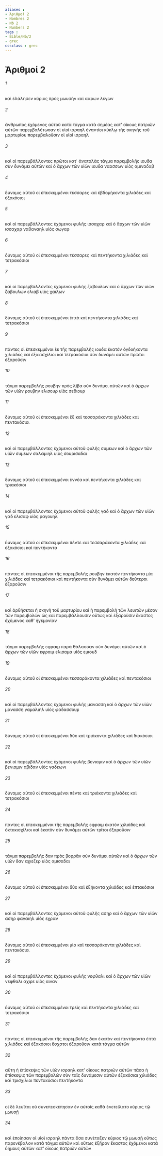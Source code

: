 ```yaml
---
aliases : 
- Ἀριθμοί 2
- Nombres 2
- Nb 2
- Numbers 2
tags : 
- Bible/Nb/2
- grec
cssclass : grec
---
```


# Ἀριθμοί 2

###### 1
καὶ ἐλάλησεν κύριος πρὸς μωυσῆν καὶ ααρων λέγων
###### 2
ἄνθρωπος ἐχόμενος αὐτοῦ κατὰ τάγμα κατὰ σημέας κατ' οἴκους πατριῶν αὐτῶν παρεμβαλέτωσαν οἱ υἱοὶ ισραηλ ἐναντίοι κύκλῳ τῆς σκηνῆς τοῦ μαρτυρίου παρεμβαλοῦσιν οἱ υἱοὶ ισραηλ
###### 3
καὶ οἱ παρεμβάλλοντες πρῶτοι κατ' ἀνατολὰς τάγμα παρεμβολῆς ιουδα σὺν δυνάμει αὐτῶν καὶ ὁ ἄρχων τῶν υἱῶν ιουδα ναασσων υἱὸς αμιναδαβ
###### 4
δύναμις αὐτοῦ οἱ ἐπεσκεμμένοι τέσσαρες καὶ ἑβδομήκοντα χιλιάδες καὶ ἑξακόσιοι
###### 5
καὶ οἱ παρεμβάλλοντες ἐχόμενοι φυλῆς ισσαχαρ καὶ ὁ ἄρχων τῶν υἱῶν ισσαχαρ ναθαναηλ υἱὸς σωγαρ
###### 6
δύναμις αὐτοῦ οἱ ἐπεσκεμμένοι τέσσαρες καὶ πεντήκοντα χιλιάδες καὶ τετρακόσιοι
###### 7
καὶ οἱ παρεμβάλλοντες ἐχόμενοι φυλῆς ζαβουλων καὶ ὁ ἄρχων τῶν υἱῶν ζαβουλων ελιαβ υἱὸς χαιλων
###### 8
δύναμις αὐτοῦ οἱ ἐπεσκεμμένοι ἑπτὰ καὶ πεντήκοντα χιλιάδες καὶ τετρακόσιοι
###### 9
πάντες οἱ ἐπεσκεμμένοι ἐκ τῆς παρεμβολῆς ιουδα ἑκατὸν ὀγδοήκοντα χιλιάδες καὶ ἑξακισχίλιοι καὶ τετρακόσιοι σὺν δυνάμει αὐτῶν πρῶτοι ἐξαροῦσιν
###### 10
τάγμα παρεμβολῆς ρουβην πρὸς λίβα σὺν δυνάμει αὐτῶν καὶ ὁ ἄρχων τῶν υἱῶν ρουβην ελισουρ υἱὸς σεδιουρ
###### 11
δύναμις αὐτοῦ οἱ ἐπεσκεμμένοι ἓξ καὶ τεσσαράκοντα χιλιάδες καὶ πεντακόσιοι
###### 12
καὶ οἱ παρεμβάλλοντες ἐχόμενοι αὐτοῦ φυλῆς συμεων καὶ ὁ ἄρχων τῶν υἱῶν συμεων σαλαμιηλ υἱὸς σουρισαδαι
###### 13
δύναμις αὐτοῦ οἱ ἐπεσκεμμένοι ἐννέα καὶ πεντήκοντα χιλιάδες καὶ τριακόσιοι
###### 14
καὶ οἱ παρεμβάλλοντες ἐχόμενοι αὐτοῦ φυλῆς γαδ καὶ ὁ ἄρχων τῶν υἱῶν γαδ ελισαφ υἱὸς ραγουηλ
###### 15
δύναμις αὐτοῦ οἱ ἐπεσκεμμένοι πέντε καὶ τεσσαράκοντα χιλιάδες καὶ ἑξακόσιοι καὶ πεντήκοντα
###### 16
πάντες οἱ ἐπεσκεμμένοι τῆς παρεμβολῆς ρουβην ἑκατὸν πεντήκοντα μία χιλιάδες καὶ τετρακόσιοι καὶ πεντήκοντα σὺν δυνάμει αὐτῶν δεύτεροι ἐξαροῦσιν
###### 17
καὶ ἀρθήσεται ἡ σκηνὴ τοῦ μαρτυρίου καὶ ἡ παρεμβολὴ τῶν λευιτῶν μέσον τῶν παρεμβολῶν ὡς καὶ παρεμβάλλουσιν οὕτως καὶ ἐξαροῦσιν ἕκαστος ἐχόμενος καθ' ἡγεμονίαν
###### 18
τάγμα παρεμβολῆς εφραιμ παρὰ θάλασσαν σὺν δυνάμει αὐτῶν καὶ ὁ ἄρχων τῶν υἱῶν εφραιμ ελισαμα υἱὸς εμιουδ
###### 19
δύναμις αὐτοῦ οἱ ἐπεσκεμμένοι τεσσαράκοντα χιλιάδες καὶ πεντακόσιοι
###### 20
καὶ οἱ παρεμβάλλοντες ἐχόμενοι φυλῆς μανασση καὶ ὁ ἄρχων τῶν υἱῶν μανασση γαμαλιηλ υἱὸς φαδασσουρ
###### 21
δύναμις αὐτοῦ οἱ ἐπεσκεμμένοι δύο καὶ τριάκοντα χιλιάδες καὶ διακόσιοι
###### 22
καὶ οἱ παρεμβάλλοντες ἐχόμενοι φυλῆς βενιαμιν καὶ ὁ ἄρχων τῶν υἱῶν βενιαμιν αβιδαν υἱὸς γαδεωνι
###### 23
δύναμις αὐτοῦ οἱ ἐπεσκεμμένοι πέντε καὶ τριάκοντα χιλιάδες καὶ τετρακόσιοι
###### 24
πάντες οἱ ἐπεσκεμμένοι τῆς παρεμβολῆς εφραιμ ἑκατὸν χιλιάδες καὶ ὀκτακισχίλιοι καὶ ἑκατὸν σὺν δυνάμει αὐτῶν τρίτοι ἐξαροῦσιν
###### 25
τάγμα παρεμβολῆς δαν πρὸς βορρᾶν σὺν δυνάμει αὐτῶν καὶ ὁ ἄρχων τῶν υἱῶν δαν αχιεζερ υἱὸς αμισαδαι
###### 26
δύναμις αὐτοῦ οἱ ἐπεσκεμμένοι δύο καὶ ἑξήκοντα χιλιάδες καὶ ἑπτακόσιοι
###### 27
καὶ οἱ παρεμβάλλοντες ἐχόμενοι αὐτοῦ φυλῆς ασηρ καὶ ὁ ἄρχων τῶν υἱῶν ασηρ φαγαιηλ υἱὸς εχραν
###### 28
δύναμις αὐτοῦ οἱ ἐπεσκεμμένοι μία καὶ τεσσαράκοντα χιλιάδες καὶ πεντακόσιοι
###### 29
καὶ οἱ παρεμβάλλοντες ἐχόμενοι φυλῆς νεφθαλι καὶ ὁ ἄρχων τῶν υἱῶν νεφθαλι αχιρε υἱὸς αιναν
###### 30
δύναμις αὐτοῦ οἱ ἐπεσκεμμένοι τρεῖς καὶ πεντήκοντα χιλιάδες καὶ τετρακόσιοι
###### 31
πάντες οἱ ἐπεσκεμμένοι τῆς παρεμβολῆς δαν ἑκατὸν καὶ πεντήκοντα ἑπτὰ χιλιάδες καὶ ἑξακόσιοι ἔσχατοι ἐξαροῦσιν κατὰ τάγμα αὐτῶν
###### 32
αὕτη ἡ ἐπίσκεψις τῶν υἱῶν ισραηλ κατ' οἴκους πατριῶν αὐτῶν πᾶσα ἡ ἐπίσκεψις τῶν παρεμβολῶν σὺν ταῖς δυνάμεσιν αὐτῶν ἑξακόσιαι χιλιάδες καὶ τρισχίλιοι πεντακόσιοι πεντήκοντα
###### 33
οἱ δὲ λευῖται οὐ συνεπεσκέπησαν ἐν αὐτοῖς καθὰ ἐνετείλατο κύριος τῷ μωυσῇ
###### 34
καὶ ἐποίησαν οἱ υἱοὶ ισραηλ πάντα ὅσα συνέταξεν κύριος τῷ μωυσῇ οὕτως παρενέβαλον κατὰ τάγμα αὐτῶν καὶ οὕτως ἐξῆρον ἕκαστος ἐχόμενοι κατὰ δήμους αὐτῶν κατ' οἴκους πατριῶν αὐτῶν
